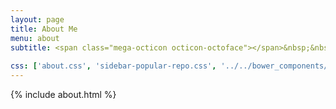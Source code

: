 ```yaml
---
layout: page
title: About Me
menu: about
subtitle: <span class="mega-octicon octicon-octoface"></span>&nbsp;&nbsp; It's mysterious~ ( ﾟ▽ﾟ)/
                            
css: ['about.css', 'sidebar-popular-repo.css', '../../bower_components/flag-icon-css/css/flag-icon.min.css']
---
```


{% include about.html %}
